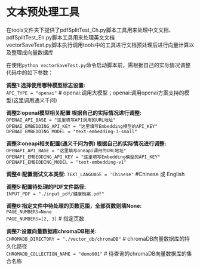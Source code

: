 # 文本预处理工具

在tools文件夹下提供了pdfSplitTest_Ch.py脚本工具用来处理中文文档、pdfSplitTest_En.py脚本工具用来处理英文文档                
vectorSaveTest.py脚本执行调用tools中的工具进行文档预处理后进行向量计算以及整理成向量数据库      

在使用```python vectorSaveTest.py```命令启动脚本前，需根据自己的实际情况调整代码中的如下参数：  

**调整1:选择使用哪种模型标志设置:**              
`API_TYPE = "openai"`  # openai:调用大模型；openai:调用openai方案支持的模型(这里调用通义千问) 

**调整2:openai模型相关配置 根据自己的实际情况进行调整:**                
`OPENAI_API_BASE = "这里填写API调用的URL地址"`               
`OPENAI_EMBEDDING_API_KEY = "这里填写Embedding模型的API_KEY"`              
`OPENAI_EMBEDDING_MODEL = "text-embedding-3-small" `         

**调整3:oneapi相关配置(通义千问为例) 根据自己的实际情况进行调整:**             
`OPENAPI_API_BASE = "这里填写oneapi调用的URL地址"`            
`OPENAPI_EMBEDDING_API_KEY = "这里填写Embedding模型的API_KEY"`                
`OPENAPI_EMBEDDING_MODEL = "text-embedding-v1"`       

**调整4:配置测试文本类型:**
`TEXT_LANGUAGE = 'Chinese'`  #Chinese 或 English      

**调整5:配置待处理的PDF文件路径:**               
`INPUT_PDF = "./input_pdf/健康档案.pdf"`          

**调整6:指定文件中待处理的页数范围，全部页数则填None:**               
`PAGE_NUMBERS=None`                  
`PAGE_NUMBERS=[2, 3]` # 指定页数     

**调整7:设置向量数据库chromaDB相关:**               
`CHROMADB_DIRECTORY = "./vector_db/chromaDB"`  # chromaDB向量数据库的持久化路径             
`CHROMADB_COLLECTION_NAME = "demo001"`  # 待查询的chromaDB向量数据库的集合名称 
